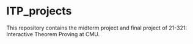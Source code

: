 # ITP_projects
This repository contains the midterm project and final project of 21-321: Interactive Theorem Proving at CMU.
